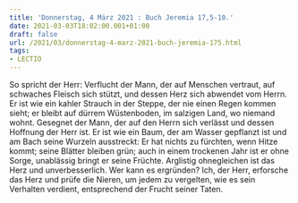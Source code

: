 ```yaml
---
title: 'Donnerstag, 4 März 2021 : Buch Jeremia 17,5-10.'
date: 2021-03-03T18:02:00.001+01:00
draft: false
url: /2021/03/donnerstag-4-marz-2021-buch-jeremia-175.html
tags: 
- LECTIO
---
```


So spricht der Herr: Verflucht der Mann, der auf Menschen vertraut, auf schwaches Fleisch sich stützt, und dessen Herz sich abwendet vom Herrn. Er ist wie ein kahler Strauch in der Steppe, der nie einen Regen kommen sieht; er bleibt auf dürrem Wüstenboden, im salzigen Land, wo niemand wohnt. Gesegnet der Mann, der auf den Herrn sich verlässt und dessen Hoffnung der Herr ist. Er ist wie ein Baum, der am Wasser gepflanzt ist und am Bach seine Wurzeln ausstreckt: Er hat nichts zu fürchten, wenn Hitze kommt; seine Blätter bleiben grün; auch in einem trockenen Jahr ist er ohne Sorge, unablässig bringt er seine Früchte. Arglistig ohnegleichen ist das Herz und unverbesserlich. Wer kann es ergründen? Ich, der Herr, erforsche das Herz und prüfe die Nieren, um jedem zu vergelten, wie es sein Verhalten verdient, entsprechend der Frucht seiner Taten.